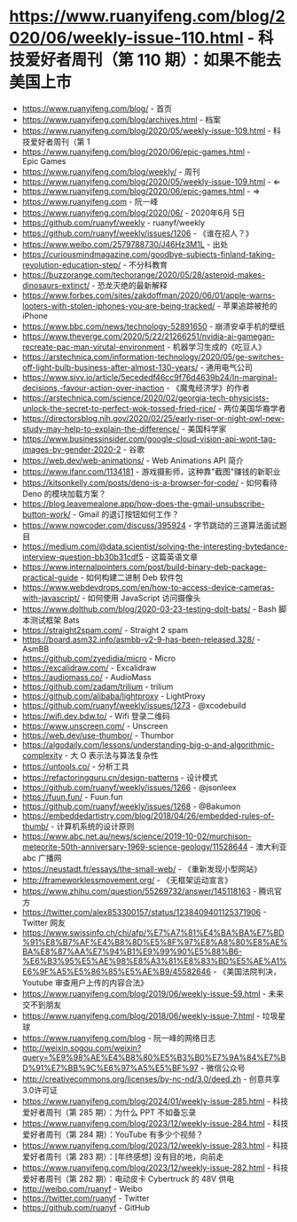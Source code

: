# https://www.ruanyifeng.com/blog/2020/06/weekly-issue-110.html - 科技爱好者周刊（第 110 期）：如果不能去美国上市

- https://www.ruanyifeng.com/blog/ - 首页
- https://www.ruanyifeng.com/blog/archives.html - 档案
- https://www.ruanyifeng.com/blog/2020/05/weekly-issue-109.html - 科技爱好者周刊（第 1
- https://www.ruanyifeng.com/blog/2020/06/epic-games.html - Epic Games
- https://www.ruanyifeng.com/blog/weekly/ - 周刊
- https://www.ruanyifeng.com/blog/2020/05/weekly-issue-109.html - ⇐
- https://www.ruanyifeng.com/blog/2020/06/epic-games.html - ⇒
- https://www.ruanyifeng.com - 阮一峰
- https://www.ruanyifeng.com/blog/2020/06/ - 2020年6月 5日
- https://github.com/ruanyf/weekly - ruanyf/weekly
- https://github.com/ruanyf/weekly/issues/1206 - 《谁在招人？》
- https://www.weibo.com/2579788730/J46Hz3M1L - 出处
- https://curiousmindmagazine.com/goodbye-subjects-finland-taking-revolution-education-step/ - 不分科教育
- https://buzzorange.com/techorange/2020/05/28/asteroid-makes-dinosaurs-extinct/ - 恐龙灭绝的最新解释
- https://www.forbes.com/sites/zakdoffman/2020/06/01/apple-warns-looters-with-stolen-iphones-you-are-being-tracked/ - 苹果追踪被抢的 iPhone
- https://www.bbc.com/news/technology-52891650 - 崩溃安卓手机的壁纸
- https://www.theverge.com/2020/5/22/21266251/nvidia-ai-gamegan-recreate-pac-man-virutal-environment - 机器学习生成的《吃豆人》
- https://arstechnica.com/information-technology/2020/05/ge-switches-off-light-bulb-business-after-almost-130-years/ - 通用电气公司
- https://www.sivv.io/article/5ecededf46cc9f76d4639b24/In-marginal-decisions,-favour-action-over-inaction - 《魔鬼经济学》的作者
- https://arstechnica.com/science/2020/02/georgia-tech-physicists-unlock-the-secret-to-perfect-wok-tossed-fried-rice/ - 两位美国华裔学者
- https://directorsblog.nih.gov/2020/02/25/early-riser-or-night-owl-new-study-may-help-to-explain-the-difference/ - 美国科学家
- https://www.businessinsider.com/google-cloud-vision-api-wont-tag-images-by-gender-2020-2 - 谷歌
- https://web.dev/web-animations/ - Web Animations API 简介
- https://www.ifanr.com/1134181 - 游戏摄影师，这种靠"截图"赚钱的新职业
- https://kitsonkelly.com/posts/deno-is-a-browser-for-code/ - 如何看待 Deno 的模块加载方案？
- https://blog.leavemealone.app/how-does-the-gmail-unsubscribe-button-work/ - Gmail 的退订按钮如何工作？
- https://www.nowcoder.com/discuss/395924 - 字节跳动的三道算法面试题目
- https://medium.com/@data.scientist/solving-the-interesting-bytedance-interview-question-bb30b31cdf5 - 这篇英语文章
- https://www.internalpointers.com/post/build-binary-deb-package-practical-guide - 如何构建二进制 Deb 软件包
- https://www.webdevdrops.com/en/how-to-access-device-cameras-with-javascript/ - 如何使用 JavaScript 访问摄像头
- https://www.dolthub.com/blog/2020-03-23-testing-dolt-bats/ - Bash 脚本测试框架 Bats
- https://straight2spam.com/ - Straight 2 spam
- https://board.asm32.info/asmbb-v2-9-has-been-released.328/ - AsmBB
- https://github.com/zyedidia/micro - Micro
- https://excalidraw.com/ - Excalidraw
- https://audiomass.co/ - AudioMass
- https://github.com/zadam/trilium - trilium
- https://github.com/alibaba/lightproxy - LightProxy
- https://github.com/ruanyf/weekly/issues/1273 - @xcodebuild
- https://wifi.dev.bdw.to/ - Wifi 登录二维码
- https://www.unscreen.com/ - Unscreen
- https://web.dev/use-thumbor/ - Thumbor
- https://algodaily.com/lessons/understanding-big-o-and-algorithmic-complexity - 大 O 表示法与算法复杂性
- https://untools.co/ - 分析工具
- https://refactoringguru.cn/design-patterns - 设计模式
- https://github.com/ruanyf/weekly/issues/1266 - @jsonleex
- https://fuun.fun/ - Fuun.fun
- https://github.com/ruanyf/weekly/issues/1268 - @Bakumon
- https://embeddedartistry.com/blog/2018/04/26/embedded-rules-of-thumb/ - 计算机系统的设计原则
- https://www.abc.net.au/news/science/2019-10-02/murchison-meteorite-50th-anniversary-1969-science-geology/11528644 - 澳大利亚 abc 广播网
- https://neustadt.fr/essays/the-small-web/ - 《重新发现小型网站》
- http://frameworklessmovement.org/ - 《无框架运动宣言》
- https://www.zhihu.com/question/55269732/answer/145118163 - 腾讯官方
- https://twitter.com/alex853300157/status/1238409401125371906 - Twitter 网友
- https://www.swissinfo.ch/chi/afp/%E7%A7%81%E4%BA%BA%E7%BD%91%E8%B7%AF%E4%B8%8D%E5%8F%97%E8%A8%80%E8%AE%BA%E8%87%AA%E7%94%B1%E9%99%90%E5%88%B6-%E6%B3%95%E5%AE%98%E8%A3%81%E8%83%BD%E5%AE%A1%E6%9F%A5%E5%86%85%E5%AE%B9/45582646 - 《美国法院判决，Youtube 审查用户上传的内容合法》
- https://www.ruanyifeng.com/blog/2019/06/weekly-issue-59.html - 未来交不到朋友
- https://www.ruanyifeng.com/blog/2018/06/weekly-issue-7.html - 垃圾星球
- https://www.ruanyifeng.com/blog - 阮一峰的网络日志
- http://weixin.sogou.com/weixin?query=%E9%98%AE%E4%B8%80%E5%B3%B0%E7%9A%84%E7%BD%91%E7%BB%9C%E6%97%A5%E5%BF%97 - 微信公众号
- http://creativecommons.org/licenses/by-nc-nd/3.0/deed.zh - 创意共享3.0许可证
- https://www.ruanyifeng.com/blog/2024/01/weekly-issue-285.html - 科技爱好者周刊（第 285 期）：为什么 PPT 不如备忘录
- https://www.ruanyifeng.com/blog/2023/12/weekly-issue-284.html - 科技爱好者周刊（第 284 期）：YouTube 有多少个视频？
- https://www.ruanyifeng.com/blog/2023/12/weekly-issue-283.html - 科技爱好者周刊（第 283 期）：[年终感想] 没有目的地，向前走
- https://www.ruanyifeng.com/blog/2023/12/weekly-issue-282.html - 科技爱好者周刊（第 282 期）：电动皮卡 Cybertruck 的 48V 供电
- http://weibo.com/ruanyf - Weibo
- https://twitter.com/ruanyf - Twitter
- https://github.com/ruanyf - GitHub